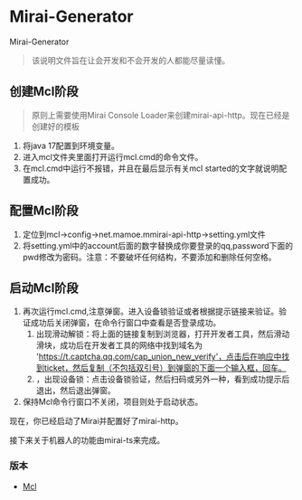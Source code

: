  # Mirai-Generator
Mirai-Generator
> 该说明文件旨在让会开发和不会开发的人都能尽量读懂。

## 创建Mcl阶段
> 原则上需要使用Mirai Console Loader来创建mirai-api-http。现在已经是创建好的模板
1. 将java 17配置到环境变量。
2. 进入mcl文件夹里面打开运行mcl.cmd的命令文件。
3. 在mcl.cmd中运行不报错，并且在最后显示有关mcl started的文字就说明配置成功。

## 配置Mcl阶段
1. 定位到mcl->config->net.mamoe.mmirai-api-http->setting.yml文件
2. 将setting.yml中的account后面的数字替换成你要登录的qq,password下面的pwd修改为密码。注意：不要破坏任何结构，不要添加和删除任何空格。

## 启动Mcl阶段
1. 再次运行mcl.cmd,注意弹窗。进入设备锁验证或者根据提示链接来验证。验证成功后关闭弹窗，在命令行窗口中查看是否登录成功。
   1. 出现滑动解锁：将上面的链接复制到浏览器，打开开发者工具，然后滑动滑块，成功后在开发者工具的网络中找到域名为 'https://t.captcha.qq.com/cap_union_new_verify'，点击后在响应中找到ticket，然后复制（不包括双引号）到弹窗的下面一个输入框，回车。
   2. ，出现设备锁：点击设备锁验证，然后扫码或另外一种，看到成功提示后退出，然后退出弹窗。
2. 保持Mcl命令行窗口不关闭，项目则处于启动状态。

现在，你已经启动了Mirai并配置好了mirai-http。

接下来关于机器人的功能由mirai-ts来完成。

### 版本
* [Mcl](https://github.com/iTXTech/mirai-console-loader/releases/tag/v1.2.2)

